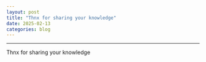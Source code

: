```yaml
---
layout: post
title: "Thnx for sharing your knowledge"
date: 2025-02-13
categories: blog
---
```


* * *

Thnx for sharing your knowledge